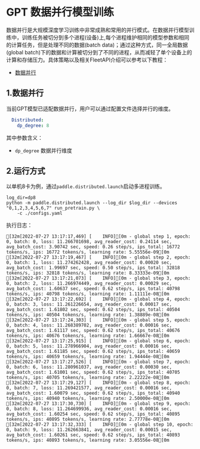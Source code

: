 # GPT 数据并行模型训练

数据并行是大规模深度学习训练中非常成熟和常用的并行模式。在数据并行模型训练中，训练任务被切分到多个进程(设备)上,每个进程维护相同的模型参数和相同的计算任务，但是处理不同的数据(batch data)；通过这种方式，同一全局数据(global batch)下的数据和计算被切分到了不同的进程，从而减轻了单个设备上的计算和存储压力。具体策略以及相关FleetAPI介绍可以参考以下教程：

- [数据并行](https://www.paddlepaddle.org.cn/documentation/docs/zh/develop/guides/06_distributed_training/data_parallel/index_cn.html)


## 1.数据并行
当前GPT模型已适配数据并行，用户可以通过配置文件选择并行的维度。

```yaml
  Distributed:
    dp_degree: 8
```

其中参数含义：
- `dp_degree` 数据并行维度

## 2.运行方式


以单机8卡为例，通过``paddle.distributed.launch``启动多进程训练。

```shell
log_dir=dp8
python -m paddle.distributed.launch --log_dir $log_dir --devices "0,1,2,3,4,5,6,7" run_pretrain.py \
    -c ./configs.yaml
```


执行日志：

```
[32m[2022-07-27 13:17:17,469] [    INFO][0m - global step 1, epoch: 0, batch: 0, loss: 11.266701698, avg_reader_cost: 0.24114 sec, avg_batch_cost: 3.90742 sec, speed: 0.26 step/s, ips_total: 16772 tokens/s, ips: 16772 tokens/s, learning rate: 5.55556e-09[0m
[32m[2022-07-27 13:17:19,467] [    INFO][0m - global step 2, epoch: 0, batch: 1, loss: 11.274262428, avg_reader_cost: 0.00020 sec, avg_batch_cost: 1.99697 sec, speed: 0.50 step/s, ips_total: 32818 tokens/s, ips: 32818 tokens/s, learning rate: 8.33333e-09[0m
[32m[2022-07-27 13:17:21,073] [    INFO][0m - global step 3, epoch: 0, batch: 2, loss: 11.266974449, avg_reader_cost: 0.00029 sec, avg_batch_cost: 1.60637 sec, speed: 0.62 step/s, ips_total: 40798 tokens/s, ips: 40798 tokens/s, learning rate: 1.11111e-08[0m
[32m[2022-07-27 13:17:22,692] [    INFO][0m - global step 4, epoch: 0, batch: 3, loss: 11.261226654, avg_reader_cost: 0.00017 sec, avg_batch_cost: 1.61802 sec, speed: 0.62 step/s, ips_total: 40504 tokens/s, ips: 40504 tokens/s, learning rate: 1.38889e-08[0m
[32m[2022-07-27 13:17:24,303] [    INFO][0m - global step 5, epoch: 0, batch: 4, loss: 11.268389702, avg_reader_cost: 0.00016 sec, avg_batch_cost: 1.61117 sec, speed: 0.62 step/s, ips_total: 40676 tokens/s, ips: 40676 tokens/s, learning rate: 1.66667e-08[0m
[32m[2022-07-27 13:17:25,915] [    INFO][0m - global step 6, epoch: 0, batch: 5, loss: 11.278966904, avg_reader_cost: 0.00016 sec, avg_batch_cost: 1.61185 sec, speed: 0.62 step/s, ips_total: 40659 tokens/s, ips: 40659 tokens/s, learning rate: 1.94444e-08[0m
[32m[2022-07-27 13:17:27,526] [    INFO][0m - global step 7, epoch: 0, batch: 6, loss: 11.280961037, avg_reader_cost: 0.00030 sec, avg_batch_cost: 1.61001 sec, speed: 0.62 step/s, ips_total: 40705 tokens/s, ips: 40705 tokens/s, learning rate: 2.22222e-08[0m
[32m[2022-07-27 13:17:29,127] [    INFO][0m - global step 8, epoch: 0, batch: 7, loss: 11.269421577, avg_reader_cost: 0.00016 sec, avg_batch_cost: 1.60079 sec, speed: 0.62 step/s, ips_total: 40940 tokens/s, ips: 40940 tokens/s, learning rate: 2.50000e-08[0m
[32m[2022-07-27 13:17:30,730] [    INFO][0m - global step 9, epoch: 0, batch: 8, loss: 11.264699936, avg_reader_cost: 0.00016 sec, avg_batch_cost: 1.60254 sec, speed: 0.62 step/s, ips_total: 40895 tokens/s, ips: 40895 tokens/s, learning rate: 2.77778e-08[0m
[32m[2022-07-27 13:17:32,333] [    INFO][0m - global step 10, epoch: 0, batch: 9, loss: 11.262663841, avg_reader_cost: 0.00015 sec, avg_batch_cost: 1.60261 sec, speed: 0.62 step/s, ips_total: 40893 tokens/s, ips: 40893 tokens/s, learning rate: 3.05556e-08[0m

```

